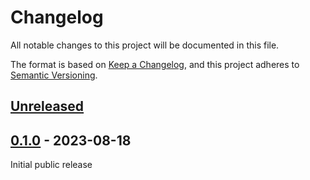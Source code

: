 # Changelog

All notable changes to this project will be documented in this file.

The format is based on [Keep a Changelog](https://keepachangelog.com/en/1.0.0/),
and this project adheres to [Semantic Versioning](https://semver.org/spec/v2.0.0.html).

## [Unreleased]

## [0.1.0] - 2023-08-18

Initial public release

[Unreleased]: https://github.com/zoldello/trode_config_generator/0.1.0...HEAD
[0.1.0]: https://github.com/zoldello/trode_config_generator/releases/tag/0.1.0
